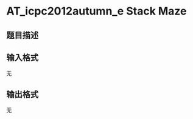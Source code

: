 # AT_icpc2012autumn_e Stack Maze

## 题目描述

[problemUrl]: https://atcoder.jp/contests/jag2012autumn/tasks/icpc2012autumn_e

## 输入格式

无

## 输出格式

无